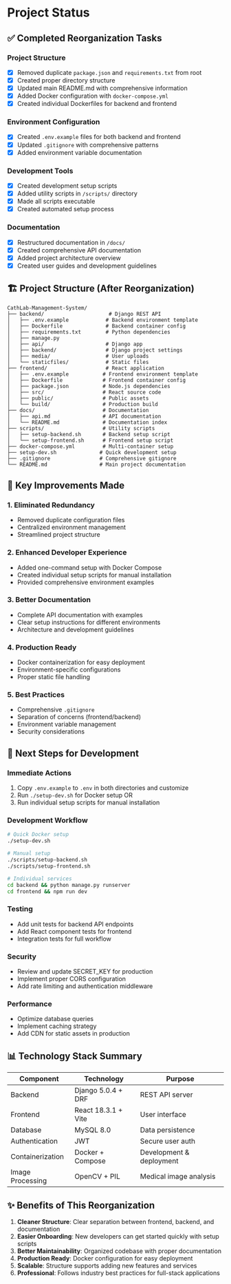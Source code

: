 # Project Status

## ✅ Completed Reorganization Tasks

### Project Structure
- [x] Removed duplicate `package.json` and `requirements.txt` from root
- [x] Created proper directory structure
- [x] Updated main README.md with comprehensive information
- [x] Added Docker configuration with `docker-compose.yml`
- [x] Created individual Dockerfiles for backend and frontend

### Environment Configuration
- [x] Created `.env.example` files for both backend and frontend
- [x] Updated `.gitignore` with comprehensive patterns
- [x] Added environment variable documentation

### Development Tools
- [x] Created development setup scripts
- [x] Added utility scripts in `/scripts/` directory
- [x] Made all scripts executable
- [x] Created automated setup process

### Documentation
- [x] Restructured documentation in `/docs/`
- [x] Created comprehensive API documentation
- [x] Added project architecture overview
- [x] Created user guides and development guidelines

## 🏗️ Project Structure (After Reorganization)

```
CathLab-Management-System/
├── backend/                     # Django REST API
│   ├── .env.example            # Backend environment template
│   ├── Dockerfile              # Backend container config
│   ├── requirements.txt        # Python dependencies
│   ├── manage.py
│   ├── api/                    # Django app
│   ├── backend/                # Django project settings
│   ├── media/                  # User uploads
│   └── staticfiles/            # Static files
├── frontend/                   # React application
│   ├── .env.example           # Frontend environment template
│   ├── Dockerfile             # Frontend container config
│   ├── package.json           # Node.js dependencies
│   ├── src/                   # React source code
│   ├── public/                # Public assets
│   └── build/                 # Production build
├── docs/                      # Documentation
│   ├── api.md                 # API documentation
│   └── README.md              # Documentation index
├── scripts/                   # Utility scripts
│   ├── setup-backend.sh       # Backend setup script
│   └── setup-frontend.sh      # Frontend setup script
├── docker-compose.yml         # Multi-container setup
├── setup-dev.sh              # Quick development setup
├── .gitignore                # Comprehensive gitignore
└── README.md                 # Main project documentation
```

## 🎯 Key Improvements Made

### 1. **Eliminated Redundancy**
- Removed duplicate configuration files
- Centralized environment management
- Streamlined project structure

### 2. **Enhanced Developer Experience**
- Added one-command setup with Docker Compose
- Created individual setup scripts for manual installation
- Provided comprehensive environment examples

### 3. **Better Documentation**
- Complete API documentation with examples
- Clear setup instructions for different environments
- Architecture and development guidelines

### 4. **Production Ready**
- Docker containerization for easy deployment
- Environment-specific configurations
- Proper static file handling

### 5. **Best Practices**
- Comprehensive `.gitignore`
- Separation of concerns (frontend/backend)
- Environment variable management
- Security considerations

## 🚀 Next Steps for Development

### Immediate Actions
1. Copy `.env.example` to `.env` in both directories and customize
2. Run `./setup-dev.sh` for Docker setup OR
3. Run individual setup scripts for manual installation

### Development Workflow
```bash
# Quick Docker setup
./setup-dev.sh

# Manual setup
./scripts/setup-backend.sh
./scripts/setup-frontend.sh

# Individual services
cd backend && python manage.py runserver
cd frontend && npm run dev
```

### Testing
- Add unit tests for backend API endpoints
- Add React component tests for frontend
- Integration tests for full workflow

### Security
- Review and update SECRET_KEY for production
- Implement proper CORS configuration
- Add rate limiting and authentication middleware

### Performance
- Optimize database queries
- Implement caching strategy
- Add CDN for static assets in production

## 📊 Technology Stack Summary

| Component | Technology | Purpose |
|-----------|------------|---------|
| Backend | Django 5.0.4 + DRF | REST API server |
| Frontend | React 18.3.1 + Vite | User interface |
| Database | MySQL 8.0 | Data persistence |
| Authentication | JWT | Secure user auth |
| Containerization | Docker + Compose | Development & deployment |
| Image Processing | OpenCV + PIL | Medical image analysis |

## ✨ Benefits of This Reorganization

1. **Cleaner Structure**: Clear separation between frontend, backend, and documentation
2. **Easier Onboarding**: New developers can get started quickly with setup scripts
3. **Better Maintainability**: Organized codebase with proper documentation
4. **Production Ready**: Docker configuration for easy deployment
5. **Scalable**: Structure supports adding new features and services
6. **Professional**: Follows industry best practices for full-stack applications
